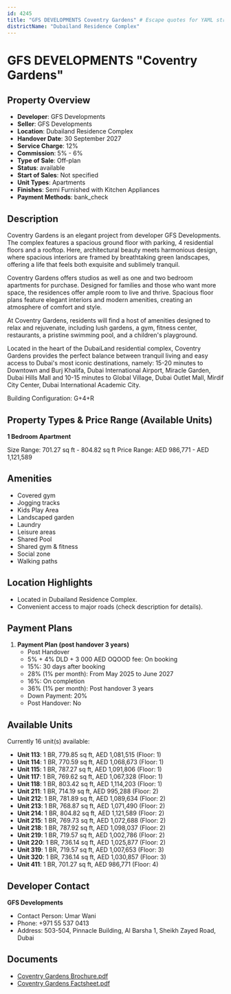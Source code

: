 ```yaml
---
id: 4245
title: "GFS DEVELOPMENTS Coventry Gardens" # Escape quotes for YAML string
districtName: "Dubailand Residence Complex"
---
```


# GFS DEVELOPMENTS "Coventry Gardens"

## Property Overview
- **Developer**: GFS Developments
- **Seller**: GFS Developments
- **Location**: Dubailand Residence Complex
- **Handover Date**: 30 September 2027
- **Service Charge**: 12%
- **Commission**: 5% - 6%
- **Type of Sale**: Off-plan
- **Status**: available
- **Start of Sales**: Not specified
- **Unit Types**: Apartments
- **Finishes**: Semi Furnished with Kitchen Appliances
- **Payment Methods**: bank_check

## Description
Coventry Gardens is an elegant project from developer GFS Developments. The complex features a spacious ground floor with parking, 4 residential floors and a rooftop. Here, architectural beauty meets harmonious design, where spacious interiors are framed by breathtaking green landscapes, offering a life that feels both exquisite and sublimely tranquil. 

Coventry Gardens offers studios as well as one and two bedroom apartments for purchase. Designed for families and those who want more space, the residences offer ample room to live and thrive. Spacious floor plans feature elegant interiors and modern amenities, creating an atmosphere of comfort and style.

At Coventry Gardens, residents will find a host of amenities designed to relax and rejuvenate, including lush gardens, a gym, fitness center, restaurants, a pristine swimming pool, and a children's playground.

Located in the heart of the DubaiLand residential complex, Coventry Gardens provides the perfect balance between tranquil living and easy access to Dubai's most iconic destinations, namely: 15-20 minutes to Downtown and Burj Khalifa, Dubai International Airport, Miracle Garden, Dubai Hills Mall and 10-15 minutes to Global Village, Dubai Outlet Mall, Mirdif City Center, Dubai International Academic City.

Building Configuration: G+4+R

## Property Types & Price Range (Available Units)
**1 Bedroom Apartment**

Size Range: 701.27 sq ft - 804.82 sq ft
Price Range: AED 986,771 - AED 1,121,589

## Amenities
- Covered gym
- Jogging tracks
- Kids Play Area
- Landscaped garden
- Laundry
- Leisure areas
- Shared Pool
- Shared gym & fitness
- Social zone
- Walking paths

## Location Highlights
- Located in Dubailand Residence Complex.
- Convenient access to major roads (check description for details).

## Payment Plans
1. **Payment Plan (post handover 3 years)**
   - Post Handover
   - 5% + 4% DLD + 3 000 AED OQOOD fee: On booking
   - 15%: 30 days after booking
   - 28% (1% per month): From May 2025 to June 2027
   - 16%: On completion
   - 36% (1% per month): Post handover 3 years
   - Down Payment: 20%
   - Post Handover: No

## Available Units
Currently 16 unit(s) available:
- **Unit 113**: 1 BR, 779.85 sq ft, AED 1,081,515 (Floor: 1)
- **Unit 114**: 1 BR, 770.59 sq ft, AED 1,068,673 (Floor: 1)
- **Unit 115**: 1 BR, 787.27 sq ft, AED 1,091,806 (Floor: 1)
- **Unit 117**: 1 BR, 769.62 sq ft, AED 1,067,328 (Floor: 1)
- **Unit 118**: 1 BR, 803.42 sq ft, AED 1,114,203 (Floor: 1)
- **Unit 211**: 1 BR, 714.19 sq ft, AED 995,288 (Floor: 2)
- **Unit 212**: 1 BR, 781.89 sq ft, AED 1,089,634 (Floor: 2)
- **Unit 213**: 1 BR, 768.87 sq ft, AED 1,071,490 (Floor: 2)
- **Unit 214**: 1 BR, 804.82 sq ft, AED 1,121,589 (Floor: 2)
- **Unit 215**: 1 BR, 769.73 sq ft, AED 1,072,688 (Floor: 2)
- **Unit 218**: 1 BR, 787.92 sq ft, AED 1,098,037 (Floor: 2)
- **Unit 219**: 1 BR, 719.57 sq ft, AED 1,002,786 (Floor: 2)
- **Unit 220**: 1 BR, 736.14 sq ft, AED 1,025,877 (Floor: 2)
- **Unit 319**: 1 BR, 719.57 sq ft, AED 1,007,653 (Floor: 3)
- **Unit 320**: 1 BR, 736.14 sq ft, AED 1,030,857 (Floor: 3)
- **Unit 411**: 1 BR, 701.27 sq ft, AED 986,771 (Floor: 4)

## Developer Contact
**GFS Developments**
- Contact Person: Umar Wani
- Phone: +971 55 537 0413
- Address: 503-504, Pinnacle Building, Al Barsha 1, Sheikh Zayed Road, Dubai

## Documents
- [Coventry Gardens Brochure.pdf](https://cdn.geniemap.net/2025/01/29/OY1DwnlSg5ugckAWILSDj9Vq6ZB6IjarGIIJ0B8W.pdf)
- [Coventry Gardens Factsheet.pdf](https://cdn.geniemap.net/2025/01/29/zJwzUPBcxVsPwd5GMixDhBzNU73NUxUVuAdBwZPd.pdf)

